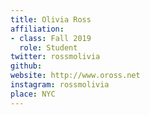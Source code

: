 ```yaml
---
title: Olivia Ross
affiliation:
- class: Fall 2019
  role: Student
twitter: rossmolivia
github:
website: http://www.oross.net
instagram: rossmolivia
place: NYC
---
```

